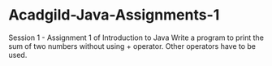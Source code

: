 # Acadgild-Java-Assignments-1
Session 1 - Assignment 1 of Introduction to Java
Write a program to print the sum of two numbers without using + operator. Other operators have to be used.

